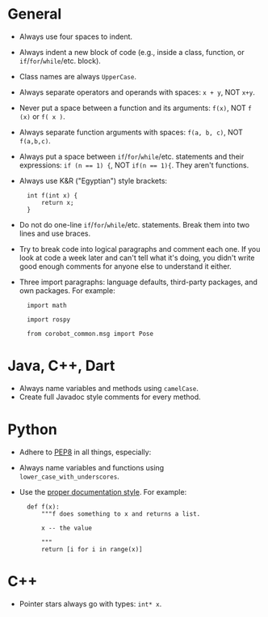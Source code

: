 # General

- Always use four spaces to indent.
- Always indent a new block of code (e.g., inside a class, function, or `if`/`for`/`while`/etc. block).
- Class names are always `UpperCase`.
- Always separate operators and operands with spaces: `x + y`, NOT `x+y`.
- Never put a space between a function and its arguments: `f(x)`, NOT `f (x)` or `f( x )`.
- Always separate function arguments with spaces: `f(a, b, c)`, NOT `f(a,b,c)`.
- Always put a space between `if`/`for`/`while`/etc. statements and their expressions: `if (n == 1) {`, NOT `if(n == 1){`. They aren't functions.
- Always use K&R ("Egyptian") style brackets:

        int f(int x) {
            return x;
        }

- Do not do one-line `if`/`for`/`while`/etc. statements. Break them into two lines and use braces.
- Try to break code into logical paragraphs and comment each one. If you look at code a week later and can't tell what it's doing, you didn't write good enough comments for anyone else to understand it either.
- Three import paragraphs: language defaults, third-party packages, and own packages. For example:

        import math
        
        import rospy
        
        from corobot_common.msg import Pose

# Java, C++, Dart

- Always name variables and methods using `camelCase`.
- Create full Javadoc style comments for every method.

# Python

- Adhere to [PEP8](http://www.python.org/dev/peps/pep-0008/) in all things, especially:
- Always name variables and functions using `lower_case_with_underscores`.
- Use the [proper documentation style](http://www.python.org/dev/peps/pep-0257/). For example:

        def f(x):
            """f does something to x and returns a list.
            
            x -- the value
            
            """
            return [i for i in range(x)]

# C++

- Pointer stars always go with types: `int* x`.
